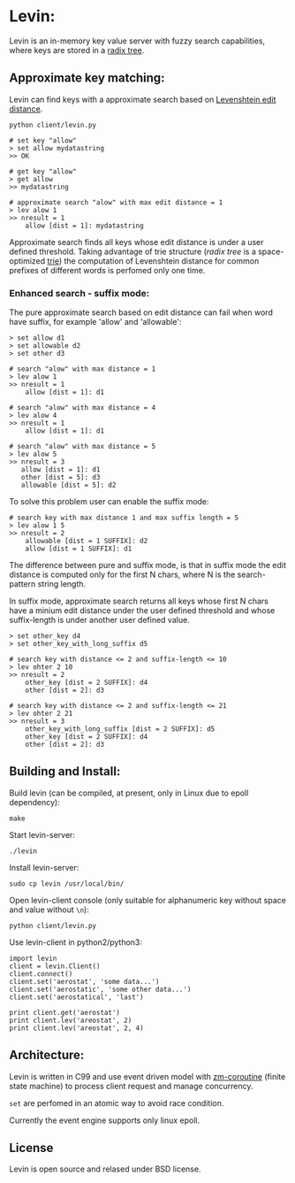 # Levin:
Levin is an in-memory key value server with fuzzy search
capabilities, where keys are stored in a
[radix tree](https://en.wikipedia.org/wiki/Radix_tree).

## Approximate key matching:
Levin can find keys with a approximate search based on
[Levenshtein edit distance](https://en.wikipedia.org/wiki/Levenshtein_distance).

	python client/levin.py

	# set key "allow"
	> set allow mydatastring
	>> OK

	# get key "allow"
	> get allow
	>> mydatastring

	# approximate search "alow" with max edit distance = 1
	> lev alow 1
	>> nresult = 1
	    allow [dist = 1]: mydatastring


Approximate search finds all keys whose edit distance is under a user defined
threshold. Taking advantage of trie structure (*radix tree* is a
space-optimized [trie](https://en.wikipedia.org/wiki/Trie)) the computation
of Levenshtein distance for common prefixes of different words is perfomed
only one time.

### Enhanced search - suffix mode:

The pure approximate search based on edit distance can fail when word have
suffix, for example 'allow' and 'allowable':

	> set allow d1
	> set allowable d2
	> set other d3

	# search "alow" with max distance = 1
	> lev alow 1
	>> nresult = 1
	    allow [dist = 1]: d1

	# search "alow" with max distance = 4
	> lev alow 4
	>> nresult = 1
	    allow [dist = 1]: d1

	# search "alow" with max distance = 5
	> lev alow 5
	>> nresult = 3
	   allow [dist = 1]: d1
	   other [dist = 5]: d3
	   allowable [dist = 5]: d2

To solve this problem user can enable the suffix mode:

	# search key with max distance 1 and max suffix length = 5
	> lev alow 1 5
	>> nresult = 2
	    allowable [dist = 1 SUFFIX]: d2
	    allow [dist = 1 SUFFIX]: d1

The difference between pure and suffix mode, is that in suffix mode
the edit distance is computed only for the first N chars, where
N is the search-pattern string length.

In suffix mode, approximate search returns all keys whose first N chars 
have a minium edit distance under the user defined threshold and whose
suffix-length is under another user defined value.


	> set other_key d4
	> set other_key_with_long_suffix d5

	# search key with distance <= 2 and suffix-length <= 10
	> lev ohter 2 10
	>> nresult = 2
	    other_key [dist = 2 SUFFIX]: d4
	    other [dist = 2]: d3

	# search key with distance <= 2 and suffix-length <= 21
	> lev ohter 2 21
	>> nresult = 3
	    other_key_with_long_suffix [dist = 2 SUFFIX]: d5
	    other_key [dist = 2 SUFFIX]: d4
	    other [dist = 2]: d3


## Building and Install:

Build levin (can be compiled, at present, only in Linux due to epoll
dependency):

	make


Start levin-server:

	./levin

Install levin-server:

	sudo cp levin /usr/local/bin/

Open levin-client console (only suitable for alphanumeric key without
space and value without `\n`):

	python client/levin.py

Use levin-client in python2/python3:

	import levin
	client = levin.Client()
	client.connect()
	client.set('aerostat', 'some data...')
	client.set('aerostatic', 'some other data...')
	client.set('aerostatical', 'last')

	print client.get('aerostat')
	print client.lev('areostat', 2)
	print client.lev('areostat', 2, 4)



## Architecture:
Levin is written in C99 and use event driven model with
[zm-coroutine](https://github.com/fabio-sassi/zm) (finite
state machine) to process client request and manage
concurrency.

`set` are perfomed in an atomic way to avoid race
condition.

Currently the event engine supports only linux epoll.


## License
Levin is open source and relased under BSD license.




